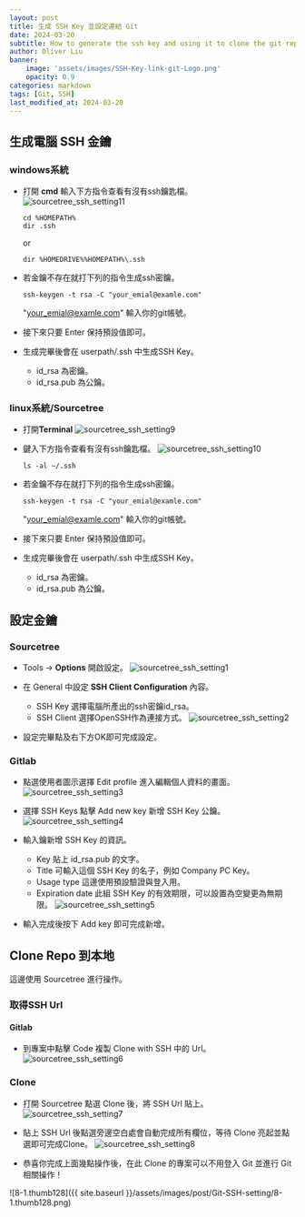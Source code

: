 ```yaml
---
layout: post
title: 生成 SSH Key 並設定連結 Git
date: 2024-03-20
subtitle: How to generate the ssh key and using it to clone the git repository
author: Oliver Liu
banner:
    image: 'assets/images/SSH-Key-link-git-Logo.png'
    opacity: 0.9
categories: markdown
tags: [Git, SSH]
last_modified_at: 2024-03-20
--- 
```



## 生成電腦 SSH 金鑰
### windows系統
- 打開 **cmd** 輸入下方指令查看有沒有ssh鑰匙檔。
    ![sourcetree_ssh_setting11](https://hackmd.io/_uploads/ryaKly_Ra.png)

	```
	cd %HOMEPATH%
	dir .ssh
	```
	or
	        
	```
	dir %HOMEDRIVE%%HOMEPATH%\.ssh
	```

- 若金鑰不存在就打下列的指令生成ssh密鑰。
	```
	ssh-keygen -t rsa -C "your_emial@examle.com"
	```
    "your_emial@examle.com" 輸入你的git帳號。

- 接下來只要 Enter 保持預設值即可。

- 生成完畢後會在 userpath/.ssh 中生成SSH Key。
    - id_rsa 為密鑰。
    - id_rsa.pub 為公鑰。

### linux系統/Sourcetree
- 打開**Terminal** 
![sourcetree_ssh_setting9](https://hackmd.io/_uploads/H1ZbRCwR6.png)


- 鍵入下方指令查看有沒有ssh鑰匙檔。
![sourcetree_ssh_setting10](https://hackmd.io/_uploads/HkbqA0vRT.png)
	```
	ls -al ~/.ssh
	```

- 若金鑰不存在就打下列的指令生成ssh密鑰。
	```
	ssh-keygen -t rsa -C "your_emial@examle.com"
	```
    "your_emial@examle.com" 輸入你的git帳號。

- 接下來只要 Enter 保持預設值即可。

- 生成完畢後會在 userpath/.ssh 中生成SSH Key。
    - id_rsa 為密鑰。
    - id_rsa.pub 為公鑰。

## 設定金鑰

### Sourcetree
- Tools -> **Options** 開啟設定。
![sourcetree_ssh_setting1](https://hackmd.io/_uploads/H1AgFpPR6.png)

- 在 General 中設定 **SSH Client Configuration** 內容。
    - SSH Key 選擇電腦所產出的ssh密鑰id_rsa。
    - SSH Client 選擇OpenSSH作為連接方式。
![sourcetree_ssh_setting2](https://hackmd.io/_uploads/H1_ZF6vRT.png)
- 設定完畢點及右下方OK即可完成設定。

### Gitlab

- 點選使用者圖示選擇 Edit profile 進入編輯個人資料的畫面。
![sourcetree_ssh_setting3](https://hackmd.io/_uploads/rkV5naPAa.png)

- 選擇 SSH Keys 點擊 Add new key 新增 SSH Key 公鑰。
![sourcetree_ssh_setting4](https://hackmd.io/_uploads/SJ-xMJ_RT.png)


- 輸入鑰新增 SSH Key 的資訊。
    - Key 貼上 id_rsa.pub 的文字。
    - Title 可輸入這個 SSH Key 的名子，例如 Company PC Key。
    - Usage type 這邊使用預設驗證與登入用。
    - Expiration date 此組 SSH Key 的有效期限，可以設置為空變更為無期限。
![sourcetree_ssh_setting5](https://hackmd.io/_uploads/rJZqM0P0p.png)

- 輸入完成後按下 Add key 即可完成新增。

## Clone Repo 到本地
這邊使用 Sourcetree 進行操作。

### 取得SSH Url
#### Gitlab
- 到專案中點擊 Code 複製 Clone with SSH 中的 Url。
![sourcetree_ssh_setting6](https://hackmd.io/_uploads/rkjt_CvCp.png)

### Clone

- 打開 Sourcetree 點選 Clone 後，將 SSH Url 貼上。
![sourcetree_ssh_setting7](https://hackmd.io/_uploads/HyyUoCvRa.png)

- 貼上 SSH Url 後點選旁邊空白處會自動完成所有欄位，等待 Clone 亮起並點選即可完成Clone。
![sourcetree_ssh_setting8](https://hackmd.io/_uploads/HJTIjRPAT.png)
- 恭喜你完成上面幾點操作後，在此 Clone 的專案可以不用登入 Git 並進行 Git 相關操作！

![8-1.thumb128]({{ site.baseurl }}/assets/images/post/Git-SSH-setting/8-1.thumb128.png)

